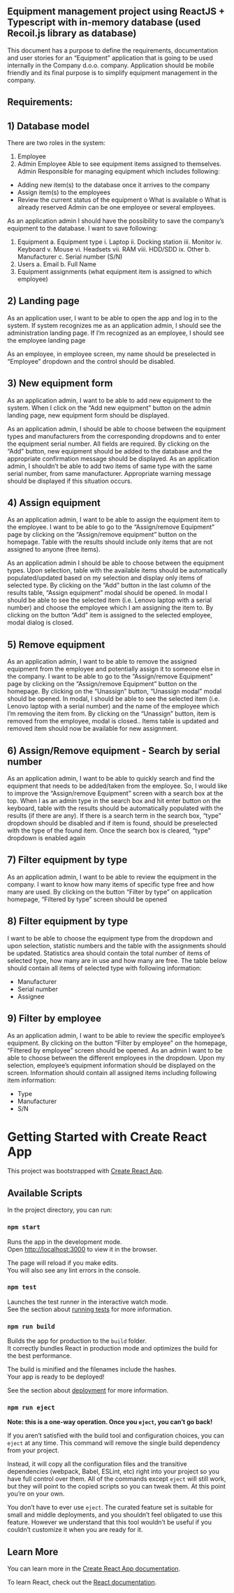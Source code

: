 ## Equipment management project using ReactJS + Typescript with in-memory database (used Recoil.js library as database)
This document has a purpose to define the requirements, documentation and user stories for an
“Equipment” application that is going to be used internally in the Company d.o.o. company. Application
should be mobile friendly and its final purpose is to simplify equipment management in the company.
## Requirements:

## 1) Database model 
There are two roles in the system:
1. Employee
2. Admin
Employee
Able to see equipment items assigned to themselves.
Admin
Responsible for managing equipment which includes following:
- Adding new item(s) to the database once it arrives to the company
- Assign item(s) to the employees
- Review the current status of the equipment
o What is available
o What is already reserved
Admin can be one employee or several employees.

As an application admin I should have the possibility to save the company’s equipment to the
database. I want to save following:
1. Equipment
a. Equipment type
i. Laptop
ii. Docking station
iii. Monitor
iv. Keyboard
v. Mouse
vi. Headsets
vii. RAM
viii. HDD/SDD
ix. Other
b. Manufacturer
c. Serial number (S/N)
2. Users
a. Email
b. Full Name
3. Equipment assignments (what equipment item is assigned to which employee) 

## 2) Landing page
As an application user, I want to be able to open the app and log in to the system. If system recognizes
me as an application admin, I should see the administration landing page. If I’m recognized
as an employee, I should see the employee landing page

As an employee, in employee screen, my name should be preselected in “Employee” dropdown and
the control should be disabled.

## 3) New equipment form
As an application admin, I want to be able to add new equipment to the system. When I click on the
“Add new equipment” button on the admin landing page, new equipment form should be displayed.

As an application admin, I should be able to choose between the equipment types and
manufacturers from the corresponding dropdowns and to enter the equipment serial number. All
fields are required. By clicking on the “Add” button, new equipment should be added to the
database and the appropriate confirmation message should be displayed.
As an application admin, I shouldn’t be able to add two items of same type with the same serial
number, from same manufacturer. Appropriate warning message should be displayed if this situation
occurs.

## 4) Assign equipment
As an application admin, I want to be able to assign the equipment item to the employee. I want to
be able to go to the “Assign/remove Equipment” page by clicking on the “Assign/remove equipment”
button on the homepage. Table with the results should include only items that are not assigned 
to anyone (free items).

As an application admin I should be able to choose between the equipment types. Upon selection,
table with the available items should be automatically populated/updated based on my selection
and display only items of selected type.
By clicking on the “Add” button in the last column of the results table, “Assign equipment” modal
should be opened. In modal I should be able to see the selected
item (i.e. Lenovo laptop with a serial number) and choose the employee which I am assigning the
item to. By clicking on the button “Add” item is assigned to the selected employee, modal dialog is
closed. 

## 5) Remove equipment
As an application admin, I want to be able to remove the assigned equipment from the employee and
potentially assign it to someone else in the company. I want to be able to go to the “Assign/remove
Equipment” page by clicking on the “Assign/remove Equipment” button on the homepage.
By clicking on the “Unassign” button, “Unassign modal” modal should be opened. In modal, I should be able
to see the selected item (i.e. Lenovo laptop with a serial number)
and the name of the employee which I’m removing the item from. By clicking on the “Unassign” button,
item is removed from the employee, modal is closed.. Items table is updated and removed item should 
now be available for new assignment.

## 6) Assign/Remove equipment - Search by serial number
As an application admin, I want to be able to quickly search and find the equipment that needs to be
added/taken from the employee. So, I would like to improve the “Assign/remove Equipment” screen
with a search box at the top.
When I as an admin type in the search box and hit enter button on the keyboard, table with the results
should be automatically populated with the results (if there are any). If there is a search term in the
search box, “type” dropdown should be disabled and if item is found, should be preselected with the
type of the found item. Once the search box is cleared, “type” dropdown is enabled again

## 7) Filter equipment by type
As an application admin, I want to be able to review the equipment in the company. I want to know
how many items of specific type free and how many are used. By clicking on the button “Filter by type”
on application homepage, “Filtered by type” screen should be opened 

## 8) Filter equipment by type
I want to be able to choose the equipment type from the dropdown and upon selection, statistic
numbers and the table with the assignments should be updated.
Statistics area should contain the total number of items of selected type, how many are in use and
how many are free.
The table below should contain all items of selected type with following information:
- Manufacturer
- Serial number
- Assignee

## 9) Filter by employee
As an application admin, I want to be able to review the specific employee’s equipment. By clicking
on the button “Filter by employee” on the homepage, “Filtered by employee” screen
should be opened. 
As an admin I want to be able to choose between the different employees in the dropdown. Upon my
selection, employee’s equipment information should be displayed on the screen. Information should
contain all assigned items including following item information:
- Type
- Manufacturer
- S/N

# Getting Started with Create React App

This project was bootstrapped with [Create React App](https://github.com/facebook/create-react-app).

## Available Scripts

In the project directory, you can run:

### `npm start`

Runs the app in the development mode.\
Open [http://localhost:3000](http://localhost:3000) to view it in the browser.

The page will reload if you make edits.\
You will also see any lint errors in the console.

### `npm test`

Launches the test runner in the interactive watch mode.\
See the section about [running tests](https://facebook.github.io/create-react-app/docs/running-tests) for more information.

### `npm run build`

Builds the app for production to the `build` folder.\
It correctly bundles React in production mode and optimizes the build for the best performance.

The build is minified and the filenames include the hashes.\
Your app is ready to be deployed!

See the section about [deployment](https://facebook.github.io/create-react-app/docs/deployment) for more information.

### `npm run eject`

**Note: this is a one-way operation. Once you `eject`, you can’t go back!**

If you aren’t satisfied with the build tool and configuration choices, you can `eject` at any time. This command will remove the single build dependency from your project.

Instead, it will copy all the configuration files and the transitive dependencies (webpack, Babel, ESLint, etc) right into your project so you have full control over them. All of the commands except `eject` will still work, but they will point to the copied scripts so you can tweak them. At this point you’re on your own.

You don’t have to ever use `eject`. The curated feature set is suitable for small and middle deployments, and you shouldn’t feel obligated to use this feature. However we understand that this tool wouldn’t be useful if you couldn’t customize it when you are ready for it.

## Learn More

You can learn more in the [Create React App documentation](https://facebook.github.io/create-react-app/docs/getting-started).

To learn React, check out the [React documentation](https://reactjs.org/).
